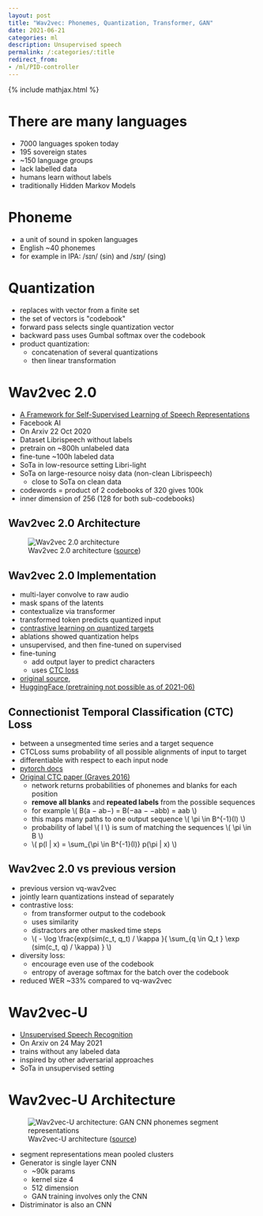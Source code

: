 ```yaml
---
layout: post
title: "Wav2vec: Phonemes, Quantization, Transformer, GAN"
date: 2021-06-21
categories: ml
description: Unsupervised speech
permalink: /:categories/:title
redirect_from:
- /ml/PID-controller
---
```


{% include mathjax.html %}

# There are many languages
- 7000 languages spoken today
- 195 sovereign states
- ~150 language groups
- lack labelled data
- humans learn without labels
- traditionally Hidden Markov Models

# Phoneme
- a unit of sound in spoken languages
- English ~40 phonemes
- for example in IPA: /sɪn/ (sin) and /sɪŋ/ (sing)

# Quantization
- replaces with vector from a finite set
- the set of vectors is "codebook"
- forward pass selects single quantization vector
- backward pass uses Gumbal softmax over the codebook
- product quantization:
	- concatenation of several quantizations
  	- then linear transformation


# Wav2vec 2.0
- [A Framework for Self-Supervised Learning of Speech Representations](https://arxiv.org/pdf/2006.11477.pdf)
- Facebook AI
- On Arxiv 22 Oct 2020
- Dataset Librispeech without labels
- pretrain on ~800h unlabeled data
- fine-tune ~100h labeled data
- SoTa in low-resource setting Libri-light
- SoTa on large-resource noisy data (non-clean Librispeech)
  - close to SoTa on clean data
- codewords = product of 2 codebooks of 320 gives 100k
- inner dimension of 256 (128 for both sub-codebooks)


## Wav2vec 2.0 Architecture
<figure class="figure">
    <img
        class="figure-img img-fluid rounded lazyload"
        alt="Wav2vec 2.0 architecture"
        data-src="/images/wav2vec-quantization.png"
        style="max-width: 500px">
    <figcaption class="figure-caption">
        Wav2vec 2.0 architecture (<a href="https://arxiv.org/pdf/2006.11477.pdf">source</a>)
    </figcaption>
</figure>

## Wav2vec 2.0 Implementation
- multi-layer convolve to raw audio
- mask spans of the latents
- contextualize via transformer  
- transformed token predicts quantized input
- [contrastive learning on quantized targets](#wav2vec-20-vs-previous-version)
- ablations showed quantization helps
- unsupervised, and then fine-tuned on supervised
- fine-tuning
  - add output layer to predict characters
  - uses [CTC loss](#connectionist-temporal-classification-ctc-loss)
- [original source](https://github.com/pytorch/fairseq/tree/master/examples/wav2vec),
- [HuggingFace (pretraining not possible as of 2021-06)](https://huggingface.co/transformers/model_doc/wav2vec2.html#overview)

## Connectionist Temporal Classification (CTC) Loss
- between a unsegmented time series and a target sequence
- CTCLoss sums probability of all possible alignments of input to target
- differentiable with respect to each input node
- [pytorch docs](https://pytorch.org/docs/master/generated/torch.nn.CTCLoss.html#torch.nn.CTCLoss)
- [Original CTC paper (Graves 2016)](https://www.cs.toronto.edu/~graves/icml_2006.pdf)
  - network returns probabilities of phonemes and blanks for each position
  - **remove all blanks** and **repeated labels** from the possible sequences
  - for example \\( B(a − ab−) = B(−aa − −abb) = aab \\)
  - this maps many paths to one output sequence \\( \pi \in B^{-1}(l) \\)
  - probability of label \\( l \\) is sum of matching the sequences \\( \pi \in B \\)
  - \\( p(l  \| x) = \sum_{\pi \in B^{-1}(l)} p(\pi \| x) \\)

## Wav2vec 2.0 vs previous version
- previous version vq-wav2vec
- jointly learn quantizations instead of separately
- contrastive loss:
  - from transformer output to the codebook
  - uses similarity
  - distractors are other masked time steps
  - \\( - \log \frac{exp(sim(c_t, q_t) / \kappa }{ \sum_{q \in Q_t } \exp (sim(c_t, q) / \kappa) } \\)
- diversity loss:
  - encourage even use of the codebook
  - entropy of average softmax for the batch over the codebook
- reduced WER ~33% compared to vq-wav2vec


# Wav2vec-U
- [Unsupervised Speech Recognition](https://arxiv.org/pdf/2105.11084.pdf)
- On Arxiv on 24 May 2021
- trains without any labeled data
- inspired by other adversarial approaches
- SoTa in unsupervised setting

# Wav2vec-U Architecture

<figure class="figure">
    <img
        class="figure-img img-fluid rounded lazyload"
        alt="Wav2vec-U architecture: GAN CNN phonemes segment representations"
        data-src="/images/wav2vec-gan.png"
        style="max-width: 500px">
    <figcaption class="figure-caption">
        Wav2vec-U architecture (<a href="https://arxiv.org/pdf/2105.11084.pdf">source</a>)
    </figcaption>
</figure>

- segment representations mean pooled clusters
- Generator is single layer CNN
  - ~90k params
  - kernel size 4
  - 512 dimension
  - GAN training involves only the CNN
- Distriminator is also an CNN

